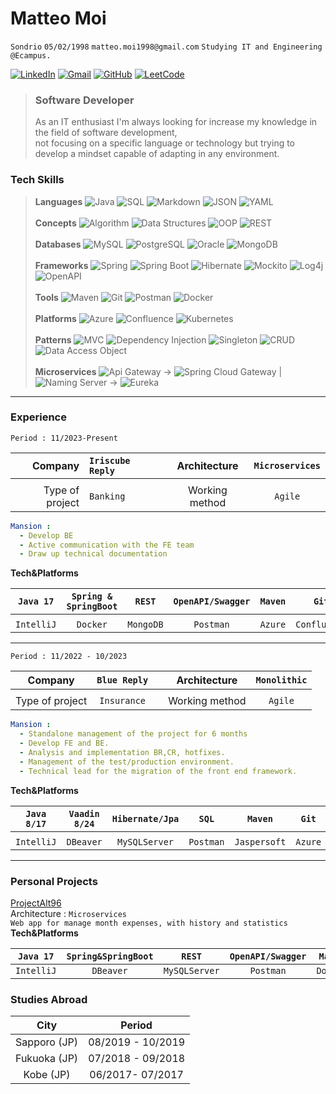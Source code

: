 # Matteo Moi

`Sondrio` `05/02/1998` `matteo.moi1998@gmail.com`
`Studying IT and Engineering @Ecampus.`<br>

[![LinkedIn](https://img.shields.io/badge/-LinkedIn-000?&logo=LinkedIn&logoColor=0077B5)](https://www.linkedin.com/in/matteo-moi/)
[![Gmail](https://img.shields.io/badge/-Gmail-000?&logo=Gmail&logoColor=EA4335)](mailto:matteo.moi1998@gmail.com)
[![GitHub](https://img.shields.io/badge/-GitHub-000?&logo=GitHub&logoColor=181717)](https://github.com/Jok98)
[![LeetCode](https://img.shields.io/badge/-LeetCode-000?&logo=LeetCode&logoColor=FFA116)](https://leetcode.com/Jok98/)

>### Software Developer <br>
> As an IT enthusiast I'm always looking for increase my knowledge in the field of software development,<br>not focusing on a specific language or technology but trying to develop a mindset capable of adapting in any environment.<br>
### Tech Skills

>**Languages**
![Java](https://img.shields.io/badge/-Java-000?&logo=Oracle&logoColor=007396)
![SQL](https://img.shields.io/badge/-SQL-000?&logo=MySQL&logoColor=4479A1)
![Markdown](https://img.shields.io/badge/-Markdown-000?&logo=Markdown&logoColor=A7DF1E)
![JSON](https://img.shields.io/badge/-JSON-000?&logo=JSON&logoColor=F00F1E)
![YAML](https://img.shields.io/badge/-YAML-000?&logo=YAML&logoColor=F7BF1E)<br><br>
>**Concepts**
![Algorithm](https://img.shields.io/badge/-Algorithm-000?&logo=thealgorithms&logoColor=6DB33F)
![Data Structures](https://img.shields.io/badge/-Data%20Structures-000?&logo=databricks&logoColor=007396)
![OOP](https://img.shields.io/badge/-OOP-000?&logo=opencollective&logoColor=007396)
![REST](https://img.shields.io/badge/-REST-000?&logo=REST&logoColor=6DB33F)<br><br>
>**Databases**
![MySQL](https://img.shields.io/badge/-MySQL-000?&logo=MySQL&logoColor=4479A1)
![PostgreSQL](https://img.shields.io/badge/-PostgreSQL-000?&logo=PostgreSQL&logoColor=336791)
![Oracle](https://img.shields.io/badge/-Oracle-000?&logo=Oracle&logoColor=F80000)
![MongoDB](https://img.shields.io/badge/-MongoDB-000?&logo=MongoDB&logoColor=47A248)<br><br>
>**Frameworks**
![Spring](https://img.shields.io/badge/-Spring-000?&logo=Spring&logoColor=6DB33F)
![Spring Boot](https://img.shields.io/badge/-Spring%20Boot-000?&logo=Spring%20Boot&logoColor=6DB33F)
![Hibernate](https://img.shields.io/badge/-Hibernate-000?&logo=Hibernate&logoColor=59666C)
![Mockito](https://img.shields.io/badge/-Mockito-000?&logo=Mockito&logoColor=DC172A)
![Log4j](https://img.shields.io/badge/-Log4j-000?&logo=Apache&logoColor=D22128)
![OpenAPI](https://img.shields.io/badge/-OpenAPI-000?&logo=OpenAPI-Initiative&logoColor=6BA539)<br><br>
>**Tools**
![Maven](https://img.shields.io/badge/-Maven-000?&logo=Apache%20Maven&logoColor=C71A36)
![Git](https://img.shields.io/badge/-Git-000?&logo=Git&logoColor=F05032)
![Postman](https://img.shields.io/badge/-Postman-000?&logo=Postman&logoColor=FF6C37)
![Docker](https://img.shields.io/badge/-Docker-000?&logo=Docker&logoColor=2496ED)<br><br>
>**Platforms**
![Azure](https://img.shields.io/badge/-Azure-000?&logo=Microsoft%20Azure&logoColor=0078D4)
![Confluence](https://img.shields.io/badge/-Confluence-000?&logo=Confluence&logoColor=172B4D)
![Kubernetes](https://img.shields.io/badge/-Kubernetes-000?&logo=Kubernetes&logoColor=326CE5)<br><br>
>**Patterns**
![MVC](https://img.shields.io/badge/-MVC-000?&logo=Java&logoColor=007396)
![Dependency Injection](https://img.shields.io/badge/-Dependency%20Injection-000?&logo=Java&logoColor=007396)
![Singleton](https://img.shields.io/badge/-Singleton-000?&logo=Java&logoColor=007396)
![CRUD](https://img.shields.io/badge/-CRUD-000?&logo=Java&logoColor=007396)
![Data Access Object](https://img.shields.io/badge/-Data%20Access%20Object-000?&logo=Java&logoColor=007396)<br><br>
>**Microservices**
![Api Gateway](https://img.shields.io/badge/-Api%20Gateway-000?&logo=Microservices&logoColor=6DB33F) → ![Spring Cloud Gateway](https://img.shields.io/badge/-Spring%20Cloud%20Gateway-000?&logo=Spring&logoColor=6DB33F) |
![Naming Server](https://img.shields.io/badge/-Naming%20Server-000?&logo=Microservices&logoColor=6DB33F) → ![Eureka](https://img.shields.io/badge/-Eureka-000?&logo=Spring&logoColor=6DB33F)

---
### Experience
```properties
Period : 11/2023-Present
```
|         Company | `Iriscube Reply` |   |  Architecture  | `Microservices` |
|----------------:|:-----------------|---|:--------------:|:---------------:|
|                 |                  |   |                |                 |
| Type of project | `Banking`        |   | Working method |     `Agile`     |

```yaml
Mansion :
  - Develop BE
  - Active communication with the FE team
  - Draw up technical documentation
```
**Tech&Platforms**

| `Java 17`  | `Spring & SpringBoot` |  `REST`   | `OpenAPI/Swagger` | `Maven` |    `Git`     | `Mockito` |
|:----------:|:---------------------:|:---------:|:-----------------:|:-------:|:------------:|:---------:|
|            |                       |           |                   |         |              |           |
| `IntelliJ` |       `Docker`        | `MongoDB` |     `Postman`     | `Azure` | `Confluence` |

---
```properties
Period : 11/2022 - 10/2023
```
|     Company     | `Blue Reply` |   |  Architecture  | `Monolithic` |
|:---------------:|:------------:|---|:--------------:|:------------:|
|                 |              |   |                |              |
| Type of project | `Insurance`  |   | Working method |   `Agile`    |

```yaml
Mansion :
  - Standalone management of the project for 6 months
  - Develop FE and BE.
  - Analysis and implementation BR,CR, hotfixes.
  - Management of the test/production environment.
  - Technical lead for the migration of the front end framework.
```

**Tech&Platforms**

| `Java 8/17`  | `Vaadin 8/24` | `Hibernate/Jpa` |    `SQL`    |    `Maven`     |   `Git`   | `Junit` |
|:------------:|:-------------:|:---------------:|:-----------:|:--------------:|:---------:|:-------:|
|              |               |                 |             |                |           |         |
|  `IntelliJ`  |   `DBeaver`   |  `MySQLServer`  |  `Postman`  |  `Jaspersoft`  |  `Azure`  |


---

### Personal Projects
[ProjectAlt96](https://github.com/Jok98/ProjectAlt96)<br>
Architecture : `Microservices`<br>
`Web app for manage month expenses, with history and statistics`<br>
**Tech&Platforms**

| `Java 17`  | `Spring&SpringBoot` |    `REST`     | `OpenAPI/Swagger` | `Maven`  | `SQL/JPA` | `Mockito` | `Git` | `Angular` |
|:----------:|:-------------------:|:-------------:|:-----------------:|:--------:|:---------:|:---------:|:-----:|:---------:|
| `IntelliJ` |      `DBeaver`      | `MySQLServer` |     `Postman`     | `Docker` | `Github`  |           |       |           |           |

### Studies Abroad

|      City      |      Period       |
|:--------------:|:-----------------:|
| Sapporo   (JP) | 08/2019 - 10/2019 |
|  Fukuoka (JP)  | 07/2018 - 09/2018 |
|   Kobe (JP)    | 06/2017- 07/2017  |












